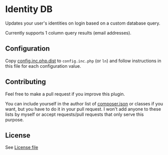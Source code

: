 # Identity DB
Updates your user's identities on login based on a custom database query.

Currently supports 1 column query results (email addresses).

## Configuration
Copy [config.inc.php.dist](config.inc.php.dist) to `config.inc.php` (or `ln`) and follow instructions in this file for each configuration value.

## Contributing
Feel free to make a pull request if you improve this plugin.

You can include yourself in the author list of [composer.json](composer.json) or classes if you want, but you have to do it in your pull request. I won't add anyone to these lists by myself or accept requests/pull requests that only serve this purpose. 

## License
See [License file](LICENSE)
